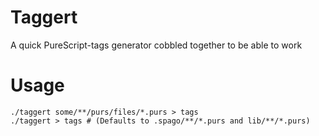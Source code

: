 # Taggert
A quick PureScript-tags generator cobbled together to be able to work

# Usage
```
./taggert some/**/purs/files/*.purs > tags
./taggert > tags # (Defaults to .spago/**/*.purs and lib/**/*.purs)
```
